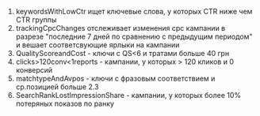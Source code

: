 1. keywordsWithLowCtr ищет ключевые слова, у которых CTR ниже чем CTR группы
2. trackingCpcChanges отслеживает изменения cpc кампании в разрезе "последние 7 дней по сравнению с предыдущим периодом" и вешает соответсвующие ярлыки на кампании
3. QualityScoreandCost - ключи с QS<6 и тратами больше 40 грн
4. clicks>120conv<1reports - кампании, у которых > 120 кликов и 0 конверсий
5. matchtypeAndAvpos - ключи с фразовым соответствием и ср.позицией больше 2.3
6. SearchRankLostImpressionShare - кампании, у которых более 10% потеряных показов по ранку
